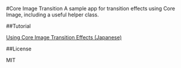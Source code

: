 #Core Image Transition
A sample app for transition effects using Core Image, including a useful helper class. 

##Tutorial

[Using Core Image Transition Effects (Japanese)](http://d.hatena.ne.jp/shu223/20130311/1362962817)

##License

MIT

